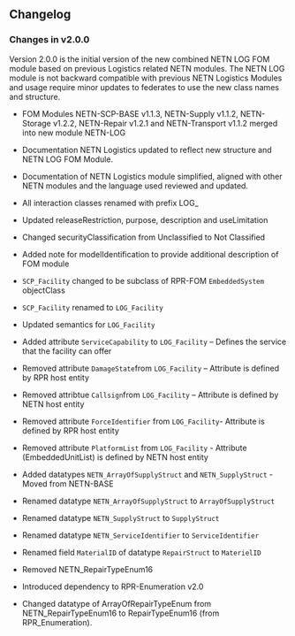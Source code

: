 ## Changelog

### Changes in v2.0.0 

Version 2.0.0 is the initial version of the new combined NETN LOG FOM module based on previous Logistics related NETN modules.
The NETN LOG module is not backward compatible with previous NETN Logistics Modules and usage require minor updates to federates to use the new class names and structure.

* FOM Modules NETN-SCP-BASE v1.1.3, NETN-Supply v1.1.2, NETN-Storage v1.2.2, NETN-Repair v1.2.1 and NETN-Transport v1.1.2 merged into new module NETN-LOG
* Documentation NETN Logistics updated to reflect new structure and NETN LOG FOM Module.
* Documentation of NETN Logistics module simplified, aligned with other NETN modules and the language used reviewed and updated.

* All interaction classes renamed with prefix LOG_

* Updated releaseRestriction, purpose, description and useLimitation
* Changed securityClassification from Unclassified to Not Classified
* Added note for modelIdentification to provide additional description of FOM module

* `SCP_Facility` changed to be subclass of RPR-FOM `EmbeddedSystem` objectClass
* `SCP_Facility` renamed to `LOG_Facility`
* Updated semantics for `LOG_Facility`
* Added attribute `ServiceCapability` to `LOG_Facility` – Defines the service that the facility can offer
* Removed attribute `DamageState`from `LOG_Facility` – Attribute is defined by RPR host entity
* Removed attribtue `Callsign`from `LOG_Facility` – Attribute is defined by NETN host entity
* Removed attribute `ForceIdentifier` from `LOG_Facility`-  Attribute is defined by RPR host entity
* Removed attribute `PlatformList` from `LOG_Facility` - Attribute (EmbeddedUnitList) is defined by NETN host entity

* Added datatypes `NETN_ArrayOfSupplyStruct` and `NETN_SupplyStruct` - Moved from NETN-BASE
* Renamed datatype `NETN_ArrayOfSupplyStruct` to `ArrayOfSupplyStruct`
* Renamed datatype `NETN_SupplyStruct` to `SupplyStruct`
* Renamed datatype `NETN_ServiceIdentifier` to `ServiceIdentifier`
* Renamed field `MaterialID` of datatype `RepairStruct` to `MaterielID`

* Removed NETN_RepairTypeEnum16
* Introduced dependency to RPR-Enumeration v2.0
* Changed datatype of ArrayOfRepairTypeEnum from NETN_RepairTypeEnum16 to RepairTypeEnum16 (from RPR_Enumeration). 